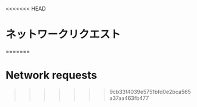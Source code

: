 
<<<<<<< HEAD
# ネットワークリクエスト
=======
# Network requests
>>>>>>> 9cb33f4039e5751bfd0e2bca565a37aa463fb477

